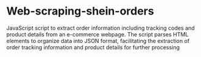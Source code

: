 # Web-scraping-shein-orders
JavaScript script to extract order information including tracking codes and product details from an e-commerce webpage. The script parses HTML elements to organize data into JSON format, facilitating the extraction of order tracking information and product details for further processing
